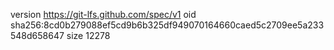 version https://git-lfs.github.com/spec/v1
oid sha256:8cd0b279088ef5cd9b6b325df949070164660caed5c2709ee5a233548d658647
size 12278
